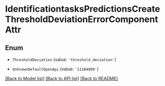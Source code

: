 # IdentificationtasksPredictionsCreateThresholdDeviationErrorComponentAttr


## Enum

* `ThresholdDeviation` (value: `'threshold_deviation'`)

* `UnknownDefaultOpenApi` (value: `'11184809'`)

[[Back to Model list]](../README.md#documentation-for-models) [[Back to API list]](../README.md#documentation-for-api-endpoints) [[Back to README]](../README.md)
